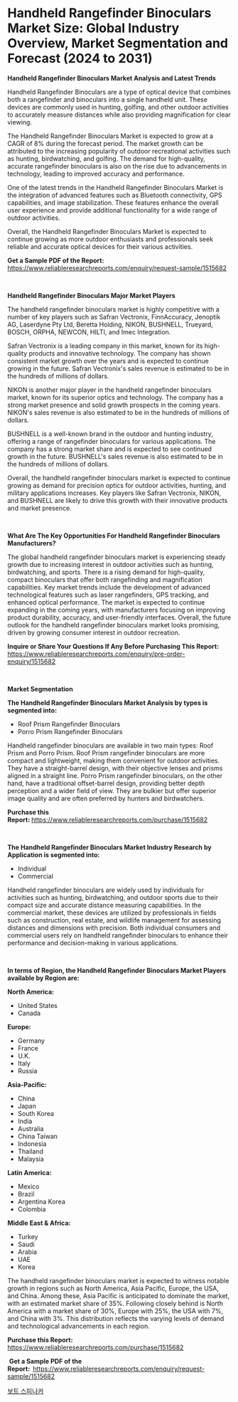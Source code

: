<p><h1>Handheld Rangefinder Binoculars Market Size: Global Industry Overview, Market Segmentation and Forecast (2024 to 2031)</h1></p><p><strong>Handheld Rangefinder Binoculars Market Analysis and Latest Trends</strong></p>
<p><p>Handheld Rangefinder Binoculars are a type of optical device that combines both a rangefinder and binoculars into a single handheld unit. These devices are commonly used in hunting, golfing, and other outdoor activities to accurately measure distances while also providing magnification for clear viewing.</p><p>The Handheld Rangefinder Binoculars Market is expected to grow at a CAGR of 8% during the forecast period. The market growth can be attributed to the increasing popularity of outdoor recreational activities such as hunting, birdwatching, and golfing. The demand for high-quality, accurate rangefinder binoculars is also on the rise due to advancements in technology, leading to improved accuracy and performance.</p><p>One of the latest trends in the Handheld Rangefinder Binoculars Market is the integration of advanced features such as Bluetooth connectivity, GPS capabilities, and image stabilization. These features enhance the overall user experience and provide additional functionality for a wide range of outdoor activities.</p><p>Overall, the Handheld Rangefinder Binoculars Market is expected to continue growing as more outdoor enthusiasts and professionals seek reliable and accurate optical devices for their various activities.</p></p>
<p><strong>Get a Sample PDF of the Report:&nbsp;</strong> <a href="https://www.reliableresearchreports.com/enquiry/request-sample/1515682">https://www.reliableresearchreports.com/enquiry/request-sample/1515682</a></p>
<p>&nbsp;</p>
<p><strong>Handheld Rangefinder Binoculars Major Market Players</strong></p>
<p><p>The handheld rangefinder binoculars market is highly competitive with a number of key players such as Safran Vectronix, FinnAccuracy, Jenoptik AG, Laserdyne Pty Ltd, Beretta Holding, NIKON, BUSHNELL, Trueyard, BOSCH, ORPHA, NEWCON, HILTI, and Imec Integration.</p><p>Safran Vectronix is a leading company in this market, known for its high-quality products and innovative technology. The company has shown consistent market growth over the years and is expected to continue growing in the future. Safran Vectronix's sales revenue is estimated to be in the hundreds of millions of dollars.</p><p>NIKON is another major player in the handheld rangefinder binoculars market, known for its superior optics and technology. The company has a strong market presence and solid growth prospects in the coming years. NIKON's sales revenue is also estimated to be in the hundreds of millions of dollars.</p><p>BUSHNELL is a well-known brand in the outdoor and hunting industry, offering a range of rangefinder binoculars for various applications. The company has a strong market share and is expected to see continued growth in the future. BUSHNELL's sales revenue is also estimated to be in the hundreds of millions of dollars.</p><p>Overall, the handheld rangefinder binoculars market is expected to continue growing as demand for precision optics for outdoor activities, hunting, and military applications increases. Key players like Safran Vectronix, NIKON, and BUSHNELL are likely to drive this growth with their innovative products and market presence.</p></p>
<p>&nbsp;</p>
<p><strong>What Are The Key Opportunities For Handheld Rangefinder Binoculars Manufacturers?</strong></p>
<p><p>The global handheld rangefinder binoculars market is experiencing steady growth due to increasing interest in outdoor activities such as hunting, birdwatching, and sports. There is a rising demand for high-quality, compact binoculars that offer both rangefinding and magnification capabilities. Key market trends include the development of advanced technological features such as laser rangefinders, GPS tracking, and enhanced optical performance. The market is expected to continue expanding in the coming years, with manufacturers focusing on improving product durability, accuracy, and user-friendly interfaces. Overall, the future outlook for the handheld rangefinder binoculars market looks promising, driven by growing consumer interest in outdoor recreation.</p></p>
<p><strong>Inquire or Share Your Questions If Any Before Purchasing This Report:</strong> <a href="https://www.reliableresearchreports.com/enquiry/pre-order-enquiry/1515682">https://www.reliableresearchreports.com/enquiry/pre-order-enquiry/1515682</a></p>
<p>&nbsp;</p>
<p><strong>Market Segmentation</strong></p>
<p><strong>The Handheld Rangefinder Binoculars Market Analysis by types is segmented into:</strong></p>
<p><ul><li>Roof Prism Rangefinder Binoculars</li><li>Porro Prism Rangefinder Binoculars</li></ul></p>
<p><p>Handheld rangefinder binoculars are available in two main types: Roof Prism and Porro Prism. Roof Prism rangefinder binoculars are more compact and lightweight, making them convenient for outdoor activities. They have a straight-barrel design, with their objective lenses and prisms aligned in a straight line. Porro Prism rangefinder binoculars, on the other hand, have a traditional offset-barrel design, providing better depth perception and a wider field of view. They are bulkier but offer superior image quality and are often preferred by hunters and birdwatchers.</p></p>
<p><strong>Purchase this Report:&nbsp;</strong><a href="https://www.reliableresearchreports.com/purchase/1515682">https://www.reliableresearchreports.com/purchase/1515682</a></p>
<p>&nbsp;</p>
<p><strong>The Handheld Rangefinder Binoculars Market Industry Research by Application is segmented into:</strong></p>
<p><ul><li>Individual</li><li>Commercial</li></ul></p>
<p><p>Handheld rangefinder binoculars are widely used by individuals for activities such as hunting, birdwatching, and outdoor sports due to their compact size and accurate distance measuring capabilities. In the commercial market, these devices are utilized by professionals in fields such as construction, real estate, and wildlife management for assessing distances and dimensions with precision. Both individual consumers and commercial users rely on handheld rangefinder binoculars to enhance their performance and decision-making in various applications.</p></p>
<p>&nbsp;</p>
<p><strong>In terms of Region, the Handheld Rangefinder Binoculars Market Players available by Region are:</strong></p>
<p>
    <p> <strong> North America: </strong>
        <ul>
            <li>United States</li>
            <li>Canada</li>
        </ul>
        </p> 
    <p> <strong> Europe: </strong>
        <ul>
            <li>Germany</li>
            <li>France</li>
            <li>U.K.</li>
            <li>Italy</li>
            <li>Russia</li>
        </ul>
        </p> 
    <p> <strong> Asia-Pacific: </strong>
        <ul>
            <li>China</li>
            <li>Japan</li>
            <li>South Korea</li>
            <li>India</li>
            <li>Australia</li>
            <li>China Taiwan</li>
            <li>Indonesia</li>
            <li>Thailand</li>
            <li>Malaysia</li>
        </ul>
        </p> 
    <p> <strong> Latin America: </strong>
        <ul>
            <li>Mexico</li>
            <li>Brazil</li>
            <li>Argentina Korea</li>
            <li>Colombia</li>
        </ul>
        </p> 
    <p> <strong> Middle East & Africa: </strong>
        <ul>
            <li>Turkey</li>
            <li>Saudi</li>
            <li>Arabia</li>
            <li>UAE</li>
            <li>Korea</li>
        </ul>
    </p>
    </p>
<p><p>The handheld rangefinder binoculars market is expected to witness notable growth in regions such as North America, Asia Pacific, Europe, the USA, and China. Among these, Asia Pacific is anticipated to dominate the market, with an estimated market share of 35%. Following closely behind is North America with a market share of 30%, Europe with 25%, the USA with 7%, and China with 3%. This distribution reflects the varying levels of demand and technological advancements in each region.</p></p>
<p><strong>Purchase this Report: </strong><a href="https://www.reliableresearchreports.com/purchase/1515682">https://www.reliableresearchreports.com/purchase/1515682</a></p>
<p>&nbsp;<strong>Get a Sample PDF of the Report:&nbsp;&nbsp;</strong><a href="https://www.reliableresearchreports.com/enquiry/request-sample/1515682">https://www.reliableresearchreports.com/enquiry/request-sample/1515682</a></p>
<p><strong></strong></p>
<p><p><a href="https://github.com/vdhdwjyp90142/Market-Research-Report-List-1/blob/main/71937787855.md">보트 스피나커</a></p></p>